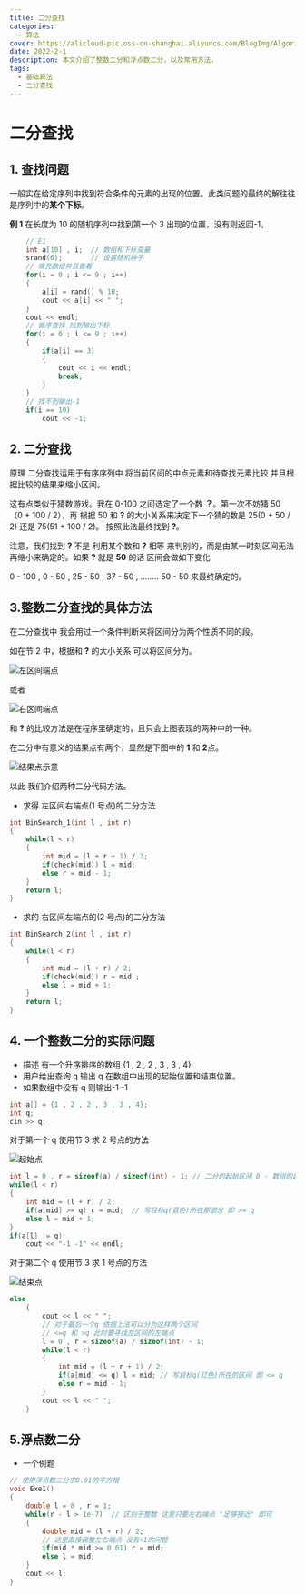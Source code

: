 ```yaml
---
title: 二分查找
categories:
  - 算法
cover: https://alicloud-pic.oss-cn-shanghai.aliyuncs.com/BlogImg/Algorithm/%E4%BA%8C%E5%88%86%E6%9F%A5%E6%89%BE/%E5%B0%81%E9%9D%A2.png
date: 2022-2-1
description: 本文介绍了整数二分和浮点数二分，以及常用方法。
tags:
  - 基础算法
  - 二分查找
---
```


# 二分查找

## 1. 查找问题

一般实在给定序列中找到符合条件的元素的出现的位置。此类问题的最终的解往往是序列中的**某个下标**。

**例 1** 在长度为 10 的随机序列中找到第一个 3 出现的位置，没有则返回-1。

```c++
    // E1
    int a[10] , i;  // 数组和下标变量
    srand(6);       // 设置随机种子
    // 填充数组并且查看
    for(i = 0 ; i <= 9 ; i++)
    {
        a[i] = rand() % 10;
        cout << a[i] << " ";
    }
    cout << endl;
    // 循序查找 找到输出下标
    for(i = 0 ; i <= 9 ; i++)
    {
        if(a[i] == 3)
        {
            cout << i << endl;
            break;
        }
    }
    // 找不到输出-1
    if(i == 10)
        cout << -1;
```

## 2. 二分查找

原理 二分查找运用于有序序列中 将当前区间的中点元素和待查找元素比较 并且根据比较的结果来缩小区间。

这有点类似于猜数游戏。我在 0-100 之间选定了一个数 **？**。第一次不妨猜 50 （0 + 100 / 2），再 根据 50 和 **?** 的大小关系来决定下一个猜的数是 25(0 + 50 / 2) 还是 75(51 + 100 / 2)。 按照此法最终找到 **?**。

注意，我们找到 **?** 不是 利用某个数和 **?** 相等 来判别的，而是由某一时刻区间无法再缩小来确定的。如果 **?** 就是 **50** 的话 区间会做如下变化

0 - 100 , 0 - 50 , 25 - 50 , 37 - 50 , ........ 50 - 50 来最终确定的。

## 3.整数二分查找的具体方法

在二分查找中 我会用过一个条件判断来将区间分为两个性质不同的段。

如在节 2 中，根据和 **?** 的大小关系 可以将区间分为。

![左区间端点](https://alicloud-pic.oss-cn-shanghai.aliyuncs.com/BlogImg/Algorithm/%E4%BA%8C%E5%88%86%E6%9F%A5%E6%89%BE/%E5%B7%A6%E5%8C%BA%E9%97%B4%E7%AB%AF%E7%82%B9.png)

或者

![右区间端点](https://alicloud-pic.oss-cn-shanghai.aliyuncs.com/BlogImg/Algorithm/%E4%BA%8C%E5%88%86%E6%9F%A5%E6%89%BE/%E5%8F%B3%E5%8C%BA%E9%97%B4%E7%AB%AF%E7%82%B9.png)

和 **?** 的比较方法是在程序里确定的，且只会上图表现的两种中的一种。

在二分中有意义的结果点有两个，显然是下图中的 **1** 和 **2**点。

![结果点示意](https://alicloud-pic.oss-cn-shanghai.aliyuncs.com/BlogImg/Algorithm/%E4%BA%8C%E5%88%86%E6%9F%A5%E6%89%BE/%E7%BB%93%E6%9E%9C%E7%82%B9%E7%A4%BA%E6%84%8F.png)

以此 我们介绍两种二分代码方法。

- 求得 左区间右端点(1 号点)的二分方法

```c++
int BinSearch_1(int l , int r)
{
    while(l < r)
    {
        int mid = (l + r + 1) / 2;
        if(check(mid)) l = mid;
        else r = mid - 1;
    }
    return l;
}
```

- 求的 右区间左端点的(2 号点)的二分方法

```c++
int BinSearch_2(int l , int r)
{
    while(l < r)
    {
        int mid = (l + r) / 2;
        if(check(mid)) r = mid ;
        else l = mid + 1;
    }
    return l;
}
```

## 4. 一个整数二分的实际问题

- 描述 有一个升序排序的数组 {1 , 2 , 2 , 3 , 3 , 4}
- 用户给出查询 q 输出 q 在数组中出现的起始位置和结束位置。
- 如果数组中没有 q 则输出-1 -1

```c++
int a[] = {1 , 2 , 2 , 3 , 3 , 4};
int q;
cin >> q;
```

对于第一个 q 使用节 3 求 2 号点的方法

![起始点](https://alicloud-pic.oss-cn-shanghai.aliyuncs.com/BlogImg/Algorithm/%E4%BA%8C%E5%88%86%E6%9F%A5%E6%89%BE/%E8%B5%B7%E5%A7%8B%E7%82%B9.png)

```c++
int l = 0 , r = sizeof(a) / sizeof(int) - 1; // 二分的起始区间 0 - 数组的最后一个下标
while(l < r)
{
    int mid = (l + r) / 2;
    if(a[mid] >= q) r = mid;  // 写目标q(蓝色)所在那部分 即 >= q
    else l = mid + 1;
}
if(a[l] != q)
	cout << "-1 -1" << endl;
```

对于第二个 q 使用节 3 求 1 号点的方法

![结束点](https://alicloud-pic.oss-cn-shanghai.aliyuncs.com/BlogImg/Algorithm/%E4%BA%8C%E5%88%86%E6%9F%A5%E6%89%BE/%E7%BB%93%E6%9D%9F%E7%82%B9.png)

```c++
else
    {
        cout << l << " ";
        // 对于最后一个q 依据上法可以分为这样两个区间
        // <=q 和 >q 此时要寻找左区间的左端点
        l = 0 , r = sizeof(a) / sizeof(int) - 1;
        while(l < r)
        {
            int mid = (l + r + 1) / 2;
            if(a[mid] <= q) l = mid; // 写目标q(红色)所在的区间 即 <= q
            else r = mid - 1;
        }
        cout << l << " ";
    }
```

## 5.浮点数二分

- 一个例题

```C++
// 使用浮点数二分求0.01的平方根
void Exe1()
{
    double l = 0 , r = 1;
    while(r - l > 1e-7)  // 区别于整数 这里只要左右端点 "足够接近" 即可
    {
        double mid = (l + r) / 2;
        // 这里直接调整左右端点 没有+1的问题
        if(mid * mid >= 0.01) r = mid;
        else l = mid;
    }
    cout << l;
}

```
